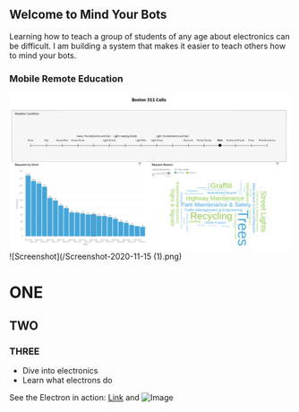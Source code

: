 ## Welcome to Mind Your Bots

Learning how to teach a group of students of any age about electronics can be difficult. I am building a system that makes it easier to teach others how to mind your bots.

### Mobile Remote Education

![alt text](https://github.com/mindyourbots/mindyourbots.github.io/blob/master/Screenshot-2020-11-15%20(1).png)
![Screenshot](/Screenshot-2020-11-15 (1).png)

# ONE
## TWO
### THREE

- Dive into electronics
- Learn what electrons do

See the Electron in action:
[Link](url) and ![Image](src)
